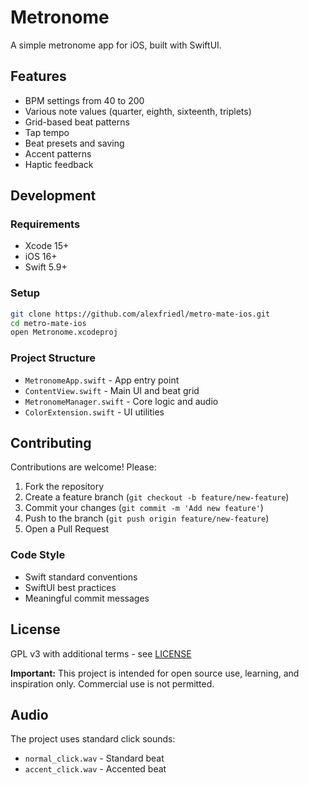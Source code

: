 # Metronome

A simple metronome app for iOS, built with SwiftUI.

## Features

- BPM settings from 40 to 200
- Various note values (quarter, eighth, sixteenth, triplets)
- Grid-based beat patterns
- Tap tempo
- Beat presets and saving
- Accent patterns
- Haptic feedback

## Development

### Requirements

- Xcode 15+
- iOS 16+
- Swift 5.9+

### Setup

```bash
git clone https://github.com/alexfriedl/metro-mate-ios.git
cd metro-mate-ios
open Metronome.xcodeproj
```

### Project Structure

- `MetronomeApp.swift` - App entry point
- `ContentView.swift` - Main UI and beat grid
- `MetronomeManager.swift` - Core logic and audio
- `ColorExtension.swift` - UI utilities

## Contributing

Contributions are welcome! Please:

1. Fork the repository
2. Create a feature branch (`git checkout -b feature/new-feature`)
3. Commit your changes (`git commit -m 'Add new feature'`)
4. Push to the branch (`git push origin feature/new-feature`)
5. Open a Pull Request

### Code Style

- Swift standard conventions
- SwiftUI best practices
- Meaningful commit messages

## License

GPL v3 with additional terms - see [LICENSE](LICENSE)

**Important:** This project is intended for open source use, learning, and inspiration only. Commercial use is not permitted.

## Audio

The project uses standard click sounds:
- `normal_click.wav` - Standard beat
- `accent_click.wav` - Accented beat